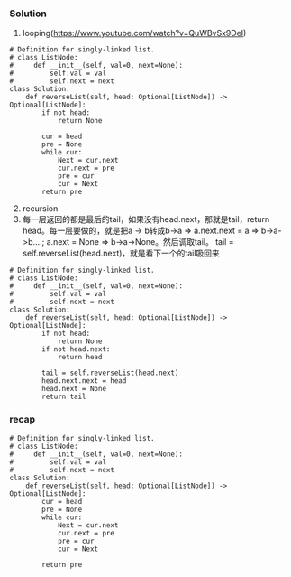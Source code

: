 ### Solution
1. looping(https://www.youtube.com/watch?v=QuWBvSx9DeI)
```
# Definition for singly-linked list.
# class ListNode:
#     def __init__(self, val=0, next=None):
#         self.val = val
#         self.next = next
class Solution:
    def reverseList(self, head: Optional[ListNode]) -> Optional[ListNode]:
        if not head: 
            return None
        
        cur = head
        pre = None
        while cur:
            Next = cur.next
            cur.next = pre
            pre = cur
            cur = Next
        return pre
```
2. recursion <br />
1. 每一层返回的都是最后的tail，如果没有head.next，那就是tail，return head。每一层要做的，就是把a -> b转成b->a => a.next.next = a => b->a->b....; a.next = None => b->a->None。然后调取tail。 tail = self.reverseList(head.next)，就是看下一个的tail吸回来
```
# Definition for singly-linked list.
# class ListNode:
#     def __init__(self, val=0, next=None):
#         self.val = val
#         self.next = next
class Solution:
    def reverseList(self, head: Optional[ListNode]) -> Optional[ListNode]:
        if not head:
            return None
        if not head.next:
            return head
        
        tail = self.reverseList(head.next)
        head.next.next = head
        head.next = None
        return tail
```

### recap
```
# Definition for singly-linked list.
# class ListNode:
#     def __init__(self, val=0, next=None):
#         self.val = val
#         self.next = next
class Solution:
    def reverseList(self, head: Optional[ListNode]) -> Optional[ListNode]:
        cur = head
        pre = None
        while cur:
            Next = cur.next
            cur.next = pre
            pre = cur
            cur = Next
            
        return pre
```